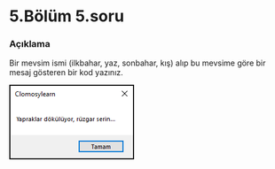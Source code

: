 # 5.Bölüm 5.soru

### Açıklama

Bir mevsim ismi (ilkbahar, yaz, sonbahar, kış) alıp bu mevsime göre bir mesaj gösteren bir kod yazınız.

![Bolum 5-Soru 5](Bolum5_5.png)